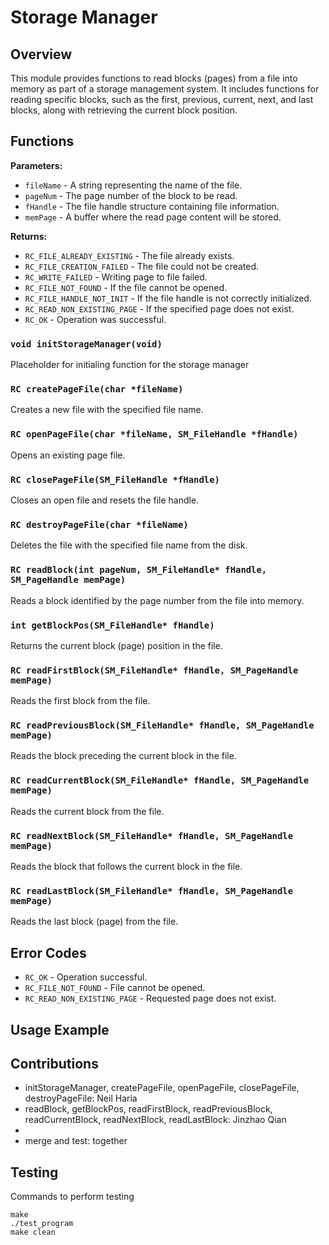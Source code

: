 # Storage Manager 

## Overview
This module provides functions to read blocks (pages) from a file into memory as part of a storage management system. It includes functions for reading specific blocks, such as the first, previous, current, next, and last blocks, along with retrieving the current block position.

## Functions

**Parameters:**
- `fileName` - A string representing the name of the file.
- `pageNum` - The page number of the block to be read.
- `fHandle` - The file handle structure containing file information.
- `memPage` - A buffer where the read page content will be stored.

**Returns:**
- `RC_FILE_ALREADY_EXISTING` - The file already exists.
- `RC_FILE_CREATION_FAILED` - The file could not be created.
- `RC_WRITE_FAILED` - Writing page to file failed.
- `RC_FILE_NOT_FOUND` - If the file cannot be opened.
- `RC_FILE_HANDLE_NOT_INIT` - If the file handle is not correctly initialized.
- `RC_READ_NON_EXISTING_PAGE` - If the specified page does not exist.
- `RC_OK` - Operation was successful.

### `void initStorageManager(void)`
Placeholder for initialing function for the storage manager

### `RC createPageFile(char *fileName)`
Creates a new file with the specified file name.

### `RC openPageFile(char *fileName, SM_FileHandle *fHandle)`
Opens an existing page file.

### `RC closePageFile(SM_FileHandle *fHandle)`
Closes an open file and resets the file handle.

### `RC destroyPageFile(char *fileName)`
Deletes the file with the specified file name from the disk.

### `RC readBlock(int pageNum, SM_FileHandle* fHandle, SM_PageHandle memPage)`
Reads a block identified by the page number from the file into memory.

### `int getBlockPos(SM_FileHandle* fHandle)`
Returns the current block (page) position in the file.

### `RC readFirstBlock(SM_FileHandle* fHandle, SM_PageHandle memPage)`
Reads the first block from the file.

### `RC readPreviousBlock(SM_FileHandle* fHandle, SM_PageHandle memPage)`
Reads the block preceding the current block in the file.

### `RC readCurrentBlock(SM_FileHandle* fHandle, SM_PageHandle memPage)`
Reads the current block from the file.

### `RC readNextBlock(SM_FileHandle* fHandle, SM_PageHandle memPage)`
Reads the block that follows the current block in the file.

### `RC readLastBlock(SM_FileHandle* fHandle, SM_PageHandle memPage)`
Reads the last block (page) from the file.

## Error Codes
- `RC_OK` - Operation successful.
- `RC_FILE_NOT_FOUND` - File cannot be opened.
- `RC_READ_NON_EXISTING_PAGE` - Requested page does not exist.

## Usage Example



## Contributions

- initStorageManager, createPageFile, openPageFile, closePageFile, destroyPageFile: Neil Haria
- readBlock, getBlockPos, readFirstBlock, readPreviousBlock, readCurrentBlock, readNextBlock, readLastBlock: Jinzhao Qian
- 
- merge and test: together

## Testing
Commands to perform testing

```shell
make
./test_program
make clean
```